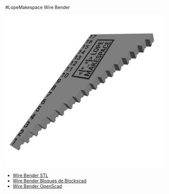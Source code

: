 #LopeMakespace Wire Bender

![Wire Bender image](https://github.com/lobotic/LopeMakespace/blob/main/wire_bender/WIRE%20BENDER.jpg)

- [Wire Bender STL](https://github.com/lobotic/LopeMakespace/blob/main/wire_bender/WIRE%20BENDER.stl)
- [Wire Bender Bloques de Blockscad](https://github.com/lobotic/LopeMakespace/blob/main/wire_bender/WIRE%20BENDER.xml)
- [Wire Bender OpenScad](https://github.com/lobotic/LopeMakespace/blob/main/wire_bender/WIRE%20BENDER.scad)
